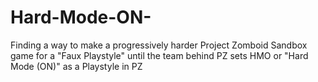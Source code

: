 # Hard-Mode-ON-
Finding a way to make a progressively harder Project Zomboid Sandbox game for a "Faux Playstyle" until the team behind PZ sets HMO or "Hard Mode (ON)" as a Playstyle in PZ
